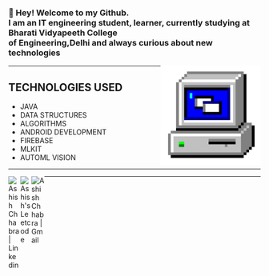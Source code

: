 ### 👋 Hey! Welcome to my Github. <br> I am an IT engineering student, learner, currently studying at Bharati Vidyapeeth College<br> of Engineering,Delhi and always curious about new technologies
<img align="right" alt="GIF" src="https://github.com/deut-erium/deut-erium/blob/master/assets/computer.gif?raw=1" width="200vw" />
<hr>
 <h2> TECHNOLOGIES USED </h2>
 <ul> <li>JAVA</li> 
      <li>DATA STRUCTURES</li> 
      <li>ALGORITHMS</li> 
      <li>ANDROID DEVELOPMENT</li> 
      <li>FIREBASE</li> 
      <li>MLKIT</li> 
 <li>AUTOML VISION</li>
 </ul>
 <hr>
 <a href="https://www.linkedin.com/in/ashish-chhabra-131104156/"><img align="left" alt="Ashish Chhabra | Linkedin" width="24px" src="https://github.com/TheDudeThatCode/TheDudeThatCode/blob/master/Assets/Linkedin.svg" /></a>
   <a href="https://leetcode.com/chhabraashish123/"><img align="left" alt="Ashish's Leetcode" width="22px" src="https://cdn.jsdelivr.net/npm/simple-icons@v3/icons/leetcode.svg" /></a>
   <a href="mailto:chhabraashish123@gmail.com">
    <img align="left" alt="Ashish Chhabra | Gmail" width="26px" src="https://github.com/TheDudeThatCode/TheDudeThatCode/blob/master/Assets/Gmail.svg" />
  </a>
  <hr>



